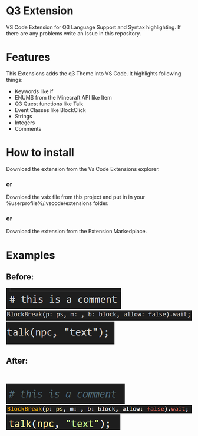 # Q3 Extension

VS Code Extension for Q3 Language Support and Syntax highlighting.
If there are any problems write an Issue in this repository.
 
# Features
This Extensions adds the q3 Theme into VS Code. It highlights following things:

- Keywords like if
- ENUMS from the Minecraft API like Item
- Q3 Quest functions like Talk
- Event Classes like BlockClick
- Strings
- Integers
- Comments

# How to install
Download the extension from the Vs Code Extensions explorer. 
### or
Download the vsix file from this project and put in in your %userprofile%/.vscode/extensions folder.
### or
Download the extension from the Extension Markedplace.


# Examples
## Before: 

 [![Screenshot #1.2](img/sco1.png)](img/sco1.png)
 [![Screenshot #3.2](img/sco3.png)](img/sco3.png)
 [![Screenshot #2.1](img/sc2.png)](img/sc2.png)


## After: 
<br/>

[![Screenshot #1.1](img/sc1.png)](images/sc1.png)
[![Screenshot #3.1](img/sc3.png)](img/sc3.png)
[![Screenshot #2.2](img/sco2.png)](img/sco2.png)








